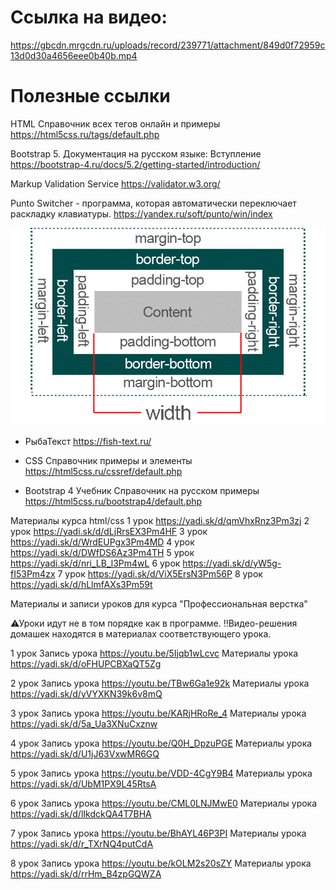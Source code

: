 # Ссылка на видео: 
https://gbcdn.mrgcdn.ru/uploads/record/239771/attachment/849d0f72959c13d0d30a4656eee0b40b.mp4

# Полезные ссылки
HTML Справочник всех тегов онлайн и примеры
https://html5css.ru/tags/default.php

Bootstrap 5. Документация на русском языке: Вступление
https://bootstrap-4.ru/docs/5.2/getting-started/introduction/

Markup Validation Service
https://validator.w3.org/

Punto Switcher - программа, которая автоматически переключает раскладку клавиатуры.
https://yandex.ru/soft/punto/win/index

![width](/pictures/01_19.png)

- РыбаТекст
https://fish-text.ru/

- CSS Справочник примеры и элементы
https://html5css.ru/cssref/default.php

- Bootstrap 4 Учебник Справочник на русском примеры
https://html5css.ru/bootstrap4/default.php

Материалы курса html/css
1 урок https://yadi.sk/d/qmVhxRnz3Pm3zj
2 урок https://yadi.sk/d/dLjRrsEX3Pm4HF
3 урок https://yadi.sk/d/WrdEUPgx3Pm4MD
4 урок https://yadi.sk/d/DWfDS6Az3Pm4TH
5 урок https://yadi.sk/d/nri_LB_l3Pm4wL
6 урок https://yadi.sk/d/yW5g-fI53Pm4zx
7 урок https://yadi.sk/d/ViX5ErsN3Pm56P
8 урок https://yadi.sk/d/hLlmfAXs3Pm59t

Материалы и записи уроков для курса "Профессиональная верстка"

⚠Уроки идут не в том порядке как в программе.
‼Видео-решения домашек находятся в материалах соответствующего урока.

1 урок
Запись урока https://youtu.be/5Ijqb1wLcvc
Материалы урока https://yadi.sk/d/oFHUPCBXaQT5Zg

2 урок
Запись урока https://youtu.be/TBw6Ga1e92k
Материалы урока https://yadi.sk/d/yVYXKN39k6v8mQ

3 урок
Запись урока https://youtu.be/KARjHRoRe_4
Материалы урока https://yadi.sk/d/5a_Ua3XNuCxznw

4 урок
Запись урока https://youtu.be/Q0H_DpzuPGE
Материалы урока https://yadi.sk/d/U1jJ63VxwMR6GQ

5 урок
Запись урока https://youtu.be/VDD-4CgY9B4
Материалы урока https://yadi.sk/d/UbM1PX9L45RtsA

6 урок
Запись урока https://youtu.be/CML0LNJMwE0
Материалы урока https://yadi.sk/d/lIkdckQA4T7BHA

7 урок
Запись урока https://youtu.be/BhAYL46P3PI
Материалы урока https://yadi.sk/d/r_TXrNQ4putCdA

8 урок
Запись урока https://youtu.be/kOLM2s20sZY
Материалы урока https://yadi.sk/d/rrHm_B4zpGQWZA